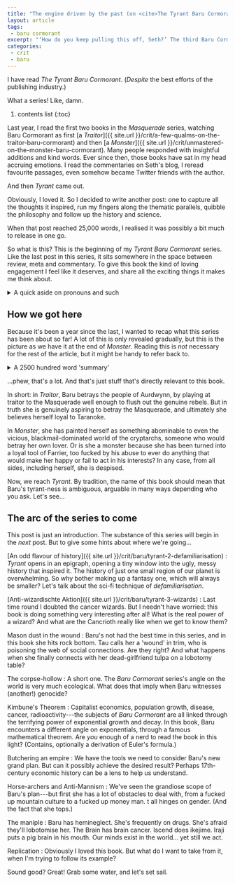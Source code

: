 ```yaml
---
title: "The engine driven by the past (on <cite>The Tyrant Baru Cormorant</cite>, part 1)"
layout: article
tags:
 - baru cormorant
excerpt: "‘How do you keep pulling this off, Seth?’ The third Baru Cormorant book got me writing a book’s worth of commentary. Let’s set the stage."
categories:
 - crit
 - baru
---
```

I have read <cite>The Tyrant Baru Cormorant</cite>. (*Despite* the best efforts of the publishing industry.)

What a series! Like, damn.

1. contents list
{:toc}

Last year, I read the first two books in the <cite>Masquerade</cite> series, watching Baru Cormorant as first [a <cite>Traitor</cite>]({{ site.url }}/crit/a-few-qualms-on-the-traitor-baru-cormorant) and then [a <cite>Monster</cite>]({{ site.url }}/crit/unmastered-on-the-monster-baru-cormorant). Many people responded with insightful additions and kind words. Ever since then, those books have sat in my head accruing emotions. I read the commentaries on Seth's blog, I reread favourite passages, even somehow became Twitter friends with the author.

And then <cite>Tyrant</cite> came out.

Obviously, I loved it. So I decided to write another post: one to capture all the thoughts it inspired, run my fingers along the thematic parallels, quibble the philosophy and follow up the history and science.

When that post reached 25,000 words, I realised it was possibly a bit much to release in one go.

So what is this? This is the beginning of my <cite>Tyrant Baru Cormorant</cite> series. Like the last post in this series, it sits somewhere in the space between review, meta and commentary. To give this book the kind of loving engagement I feel like it deserves, and share all the exciting things it makes me think about.

<details>
<summary>A quick aside on pronouns and such</summary>
I actually had a chance to speak with the author briefly, albeit while they were going through some pretty tough circumstances. (I don't have that line anymore, so if you're reading this, Seth, hi! I really hope I do your books justice and I'd love to find some way to connect again.) I'm going to put a hard line up about speculating about Seth's personal life in this post. Since I don't have a way to check in anymore, I am going to be refer to Seth as Seth since that's the name on the book cover, and use 'they' pronouns because their Twitter bio said 'any pronouns' when it was up. But Seth, if you read this and you are uncomfortable with any part of that please let me know and I'll edit any of these posts.
</details>

## How we got here

Because it's been a year since the last, I wanted to recap what this series has been about so far! A lot of this is only revealed gradually, but this is the picture as we have it at the end of <cite>Monster</cite>. Reading this is *not* necessary for the rest of the article, but it might be handy to refer back to.

<details markdown="1">
<summary>A 2500 hundred word 'summary'</summary>
The <cite>Baru Cormorant</cite> series tells the story of a girl from the volcanic island nation of Taranoke, in a world that is physically similar to our own but with different geography, cultures, and history. But it's also secondarily the story of a nonbinary Prince Tau-Indi Bosoka from a federation of broadly West African cultures called the Oriati Mbo, and of another secret rebel doing terrible things, Xate Yawa, from a cold feudal land called Aurdwynn, and of an Oriati expatriate navy girl, Aminata.

Chronologically, as I'm presenting it here, the story that we see begins in the Mbo. A small nation called Falcrest has overthrown its monarchy, and its new republican government (nicknamed the 'Masquerade') has rapidly started to expand and attempt to take control of the 'trade circle' of a sea that somewhat resembles the Indian ocean. In so doing, they challenge the long-standing power of the Mbo, whose diverse people boast of a thousand year history guided by a semi-religious philosophy called 'trim', a combination of deontological ethics and conviction in the long-ranging mystical influence of personal connections.

Unexpectedly, Falcrest defeats the Mbo on the sea. After the first battle, two men named Cairdine Farrier and Cosgrad Torrinde arrive in Lonjaro Mbo as part of a hostage exchange. They're not just any hostages---they're here of course as spies, each trying to understand how to crack open the Mbo, though they spend a great deal of their time getting tropical diseases instead. There, the Falcresti encounter a trio of young friends: the Princes (gender neutral title) Tau-Indi Bosoka and Kindalana, raised to fulfil an administrative and religious function, and their close friend Abdumasi Abd. As the war drags on, the kids fall out due to teenage drama. Prince Tau, who believes in Trim more than anyone, comes to believe that this falling out is the reason for the war---the large echoing the small.

In <cite>Monster</cite>, we don't find out how this part of the story ends. Let's move the camera to a cold, rebellious feudal nation called Aurdwynn. Xate Yawa is a stable girl living miserably under the aristocracy with her brother. She and her antiroyalist comrades, among them her brother Xate Olake, betray the aristocrats to Falcrest, believing they will do away with the aristocracy. But to her horror, Falcrest keeps the aristocrats around and at the same time, imposes all kinds of eugenic brutalities on Aurdwynn's people. Yawa betrays an early attempt at rebellion, convinced it is not the time, allowing herself to wriggle into the Falcresti administration. She earns the dubious honour of becoming the person who carries out all the torture, conditioning and lobotomies of the Falcrest administration. But secretly, her goal is much like our main girl Baru: to 'save' her homeland of Aurdwynn from aristocrats and imperialists alike, by rising up in the ranks of the Masquerade until she has the chance to drive Falcrest out of Aurdwynn for real. We'll come back to her later.

Also significant are the Tain family, from the proud but very poor north of Aurdwynn. We have Tain Ko, who has a relationship with Xate Olake (Yawa's brother) and sides with the antiroyalists, and joins the rebellion against Falcrest; we have her daughter Tain Shir who is one of Farrier's protégés; and we have her niece, Tain Hu, who ends up the duchess after Tain Shir kills her own mother on Farrier's orders. At some point prior to that, but offscreen, we know Tain Shir fought a brutal guerilla war in the Oriati jungle for Farrier's sake; at some point after, she goes off the rails and rebels against Farrier, pursuing her own one-woman anarchist campaign in far more direct ways.

The first book opens on Taranoke. Taranoke's people have got things broadly figured out: they live off the sea trade with a society organised into extended nonmonogamous families, with relatively little regard for gender. Though there are conflicts between different cultural groups, even war, there is nothing like the brutality that Falcrest will soon unleash. Our picture of Taranoke comes across as near idyllic - not a paper utopia but a place where people are caring, and funny, and living pretty well. Though of course, this is perhaps in part because our viewpoint character Baru fetishises it in distant hindsight, even as she forgets more of her life there.

At the outset of the series, Baru is a child when Falcrest arrives to turn her home into a colony. Falcrest applies all the colonialist tools of exploitation. They play different cultural groups against each other, carefully lending its military power to one side so as to indebt Baru's people to them; they insinuate their fiat currency into the island's economy until the Taranoki are increasingly dependent on Falcrest; they use selective innoculations to protect their allies from the smallpox and cholera plagues they 'coincidentally' brought with them. And, of course, they build schools to indoctrinate the island's young people into Falcrest's ideology of 'Incrasticism'.

(The specific tenets of Incrasticism we will discuss later in more detail, but we'll note for not that it is a nasty fascist mix of scientism, eugenics, fetishisation of cleanliness, and Lamarckian delusions about heredity, all effectively oriented towards social control.)

Baru specifically is targeted by a man called Cairdine Farrier, one of Falcrest's most powerful men and an element of the 'Throne' who (at least in their imaginations) are orchestrating Falcrest's rise to power. She's subjected to a program of grooming and indoctrination designed to inculcate a deep belief that, for example, expressing her lesbianism or otherwise moving against Falcrest's interests can only ever end in disaster. In pursuit of this plan, as well as teaching her to associate Falcrest's methods with power and knowledge and subtly moving to alienate from her family, Farrier has Tain Shir kidnap one of her dads, Salm, and claims to Baru he is dead as a punishment for homosexuality; he has her close friend Aminata attack her over her lesbianism; all the while he's posing as a merchant, positioning himself as her benefactor and her route to the power to meaningfully oppose Falcrest from within.

Over the course of <cite>Monster</cite>, we found out that the Throne, far from being united in their methods of would-be absolute rule, are divided between two equally delusional theories of power---but though their theories are delusional, their consequences are very real. So Farrier is in competition with another man, a eugenicist and surgeon named Cosgrad Torrinde. Cosgrad is a proponent of a kind of Lamarckian heredity, believing particles of behaviour are acquired through action and then passed on, so that people can't escape what he imagines to be the inherent tendencies of their race; he hopes to eugenically engineer the perfect citizen, by discovering a way that behaviours can be surgically implanted. Farrier, meanwhile, believes that his 'Farrier process' of operant conditioning can teach anyone to keep their 'unhygienic' impulses in check, and his proof is that he's abused Baru into acting in Falcrest's interest, not sleeping with other women, etc.

The context of this challenge is that a mysterious woman called Renascent, who has yet to explicitly appear on screen but apparently has hooks in both Farrier and Torrinde, has challenged them to prove their respective theories; the reward will be the blackmail material she holds on the other one. This is not unusual in a way: blackmail is the glue that holds the 'cryptarchs' of Falcrest's secret government together in any semblance of unity. In particular, each cryptarch, upon their appointment, is compromised by an order to execute someone they love. For example, the character Svir---who we'll meet later---has his partner Lindon under threat of execution for homosexuality. When they cannot go through with it, an exceptional, temporary stay of execution is granted by grace of the (lobotomised figurehead) Emperor---one which will be removed as soon as the cryptarch starts acting up against their patron.

The first book, <cite>Traitor</cite>, tells the story of how Baru earns the right to be named a cryptarch, in the role of Imperial Accountant for Aurdwynn. Baru's task is to break the rebellion, permanently; she does this by first financially crushing one attempt, then---on a subtle insinuation from Farrier, via Svir---building up a second rebellion in its place, one credible enough to draw in the troublesome aristocrats who Falcrest wishes to remove and overthrow Falcrest's incompetent governor, and then at the last minute reveal that she was an agent of Throne all along, bringing all the rebels into one place where Falcrest can liquidate them. Through this convoluted ploy, which involves betraying a very large number of people on the way, Baru proves both her loyalty to Falcrest and her capacity to pull the economic strings to manipulate nations.

In the course of the rebellion, Baru betrays people left right and centre. For example, she pretends to offer marriage to the Necessary King of the neighbouring Stakhieczi for long enough to get their military support, but humiliates him by turning out to be a traitor, putting his position and life at risk. She uses one Duke Unuxekome to get support from Oriati privateers, and through him, unknowingly uses Abdumasi Abd, only to betray them all to the Falcrest navy. And she makes a close ally of Xate Yawa's brother, Xate Olake, who is hit especially hard by her final betrayal.

But there is one person she stays loyal to: she falls deeply for the duchess Tain Hu, now the ruler the impoverished northern province of Vultjag. She doesn't allow herself to be with Tain Hu for long, too caught up in Farrier's indoctrination to associate sleeping with a woman with misery. But they spend a night together on the last night of the rebellion's apparent victory, before Baru arranges to send Tain Hu away so that at least she will be safe. Tain Hu, however turns herself in, presenting herself as the hostage to secure Baru as a cryptarch---and she is the one who proposes that Baru must kill her, so that Baru can make good on any of the things she believed she could accomplish for Taranoke. So Baru carries out Tain Hu's execution, seemingly cold-bloodedly, closing Book 1 on an absolutely gut-punch, tragic note.

<cite>Monster</cite> concerns Baru steadily descending to rock bottom as she reckons with her grief and the conditioning of Farrier. Together with Svirakir, another cryptarch (who is secretly the brother of the Necessary King of the Stakhieczi), Baru flees the mutineer Admiral Ormsment who wishes to bring her down for her role in the Aurdwynn affair. Travelling with Ormsment is Baru's childhood friend, Aminata, who has become an effective torturer of her fellow Oriati for Falcrest's navy. She still desperately believes in Baru, and joins Ormsment's pursuit to find out the truth.

Baru's head injury, combined with the horrific circumstances of Tain Hu's death, has left her with a condition known as 'hemineglect', where she is unaware of things on the right side of her body, and something close to 'split brain' or callosal syndrome. The left side of Baru's brain is the one controlling her body, and it is not communicating with the right side of her brain. The right side of Baru's brain has meanwhile come to represent a separate person, which she conceives of as essentially her image of Tain Hu---in <cite>Tyrant</cite>, the word tulpa is used, but we can get to that.

Over the course of the book, Baru hops between a series of islands, gradually giving in to drink and depression as she wrestles with her fear that she is truly Farrier's creature, though not without chances to let her awful brilliance shine to crash the odd economy. She and Yawa are each tasked with tracking down the elusive 'Cancrioth', essentially cancer wizards and slavers who were long ago overthrown in Oriati legend. Confirmation of the Cancrioth would be immensely valuable for both Farrier and Torrinde, but moreover, the mission is a chance for them to test their respective theories of control: whether Baru, as an exemplar of the 'Farrier process', can maintain the control of her behaviour as an ideal citizen of the republic. Xate Yawa, meanwhile, is, by Torrinde's standard, supposedly far more eugenically suited to this kind of work than Baru.

Torrinde has another project, anyway: the Clarified, who are eugenically bred and conditioned to be pliable servants of the republic, each one answering to a specific command word. This project has limited a success; many Clarified 'wash out', and of the two Clarified we meet over the course of the series, both end up breaking from their conditioning (in limited, partial ways---Iscend Comprine, who features in book 2, starts using her own command word). But through their training and specific brand of lifelong indoctrination, the Clarified tend to have pretty fucked senses of ethics, and a lot of lethal skills.

Over the course of Baru's trip, a great many significant things happen. She becomes something like friends with Iraji, an Oriati boy described as a concubine for Svir, who reacts strangely whenever the Cancrioth are mentioned. She catches up with some of the survivors from Vultjag, and starts sleeping with one, a diver named Ulyu Xe and disciple of the Aurdwynni ilykari religion. And she meets Tain Shir, who has decided to pursue a long project: Shir will chase Baru and punish her for the way she used Tain Hu, and her in-practive devotion to Falcrest, by confronting her with the choice to sacrifice others and mutilating her when she chooses wrong. She also has a bunch of sex with a navy woman, a racist called Shao Lune who's part of Ormsment's mutiny. She's a busy girl!

In the course of her travels, Baru encounters Tau-Indi Bosoka, now an ambassador in their 40s, who at first wants nothing to do with her. But she comes across Tau again as their ship is sinking, and Tau conceives of a ploy to draw Baru into the bonds of trim, by trapping them both in a sinking ship---and Baru ultimately confesses the truth to Tau. So, Tau ends up travelling with her to the island of Kyprananoke.

Kyprananoke is another victim of Falcrest, ruled by the brutal Kyprists who were once Falcrest's chosen puppet government and, once Falcrest gave up on turning a profit there, held on by sheer brutality and their hold on the water supply. Baru shows up at the Oriati embassy and starts questioning everyone about Iraji, trying to discover if anyone's connected to the Cancrioth. Admiral Ormsment catches up with the embassy, threatening Baru's surviving parents in order to force her out to duel. In an attempt at a decisive break from her fall into ethical morass, to break from Farrier's control, to avoid betraying Tau's faith in her... Baru accepts. But at that moment, the embassy is stormed by anti-Kyprist rebels infected with an ebola-like disease called the Kettling. To contain it, Aminata, who is watching with her marines, burns the embassy and almost everyone inside.

Baru escapes, and in the chaos, ends up being taken to the Cancrioth ship she was taken for so long. At the outset of <cite>Tyrant</cite>, she is on the enormous Cancrioth ship <i>Eternal</i>, about to get to grips with the mysterious cancer wizards.
</details>

...phew, that's a lot. And that's just stuff that's directly relevant to this book.

In short: in <cite>Traitor</cite>, Baru betrays the people of Aurdwynn, by playing at traitor to the Masquerade well enough to flush out the genuine rebels. But in truth she is genuinely aspiring to betray the Masquerade, and ultimately she believes herself loyal to Taranoke.

In <cite>Monster</cite>, she has painted herself as something abominable to even the vicious, blackmail-dominated world of the cryptarchs, someone who would betray her own lover. Or is she a monster because she has been turned into a loyal tool of Farrier, too fucked by his abuse to ever do anything that would make her happy or fail to act in his interests? In any case, from all sides, including herself, she is despised.

Now, we reach <cite>Tyrant</cite>. By tradition, the name of this book should mean that Baru's tyrant-ness is ambiguous, arguable in many ways depending who you ask. Let's see...

## The arc of the series to come

This post is just an introduction. The substance of this series will begin in the *next* post. But to give some hints about where we're going...

[An odd flavour of history]({{ site.url }}/crit/baru/tyrant-2-defamiliarisation)
: <cite>Tyrant</cite> opens in an epigraph, opening a tiny window into the ugly, messy history that inspired it. The history of just one small region of our planet is overwhelming. So why bother making up a fantasy one, which will always be smaller? Let's talk about the sci-fi technique of <dfn>defamiliarisation</dfn>.

[Anti-wizardischte Aktion]({{ site.url }}/crit/baru/tyrant-3-wizards)
: Last time round I doubted the cancer wizards. But I needn't have worried: this book is doing something very interesting after all! What is the real power of a wizard? And what are the Cancrioth really like when we get to know them?

Mason dust in the wound
: Baru's not had the best time in this series, and in this book she hits rock bottom. Tau calls her a 'wound' in trim, who is poisoning the web of social connections. Are they right? And what happens when she finally connects with her dead-girlfriend tulpa on a lobotomy table?

The corpse-hollow
: A short one. The <cite>Baru Cormorant</cite> series's angle on the world is very much ecological. What does that imply when Baru witnesses (another!) genocide?

Kimbune's Theorem
: Capitalist economics, population growth, disease, cancer, radioactivity---the subjects of <cite>Baru Cormorant</cite> are all linked through the terrifying power of exponential growth and decay. In this book, Baru encounters a different angle on exponentials, through a famous mathematical theorem. Are *you* enough of a nerd to read the book in this light? (Contains, optionally a derivation of Euler's formula.)

Butchering an empire
: We have the tools we need to consider Baru's new grand plan. But can it possibly achieve the desired result? Perhaps 17th-century economic history can be a lens to help us understand.

Horse-archers and Anti-Mannism
: We've seen the grandiose scope of Baru's plan---but first she has a lot of obstacles to deal with, from a fucked up mountain culture to a fucked up money man. t all hinges on gender. (And the fact that she tops.)

The maniple
: Baru has hemineglect. She's frequently on drugs. She's afraid they'll lobotomise her. The Brain has brain cancer. Iscend does ikejime. Iraji puts a pig brain in his mouth. Our minds exist in the world... yet still we act.

Replication
: Obviously I loved this book. But what do I want to take from it, when I'm trying to follow its example?

Sound good? Great! Grab some water, and let's set sail.